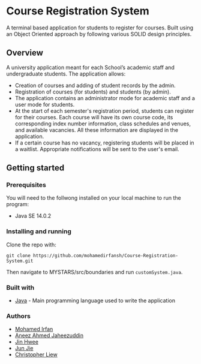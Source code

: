 # Course Registration System

A terminal based application for students to register for courses. Built using an Object Oriented approach by following various SOLID design principles.

## Overview
A university application meant for each School’s academic staff and
undergraduate students. The application allows:
- Creation of courses and adding of student records by the admin.
- Registration of courses (for students) and students (by admin). 
- The application contains an administrator mode for academic staff and a user mode for students.
- At the start of each semester's registration period, students can register for their courses. Each course will have its own course code, its corresponding index number information, class schedules and venues, and available vacancies. All these information are displayed in the application.
- If a certain course has no vacancy, registering students will be placed in a waitlist. Appropriate notifications will be sent to the user's email.

## Getting started
### Prerequisites

You will need to the follwong installed on your local machine to run the program:
- Java SE 14.0.2

### Installing and running

Clone the repo with:
```
git clone https://github.com/mohamedirfansh/Course-Registration-System.git
```
Then navigate to MYSTARS/src/boundaries and run `customSystem.java`.

### Built with

+ [Java](https://www.java.com/) - Main programming language used to write the application

### Authors
+ [Mohamed Irfan](https://github.com/mohamedirfansh)
+ [Aneez Ahmed Jaheezuddin](https://github.com/aneezJaheez)
+ [Jin Hwee](https://github.com/JinHwee)
+ [Jun Jie](https://github.com/kjj1998)
+ [Christopher Liew](https://github.com/ChristopherLiew)